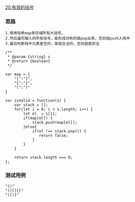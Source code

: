 [20.有效的括号](https://leetcode-cn.com/problems/valid-parentheses/submissions/)

### 思路
```
1.使用哈希map来存储所有大括号，
2.然后遍历输入的所有括号，能形成对称的就pop出来，否则就push入栈中
3.最后判断栈中元素是空的，那就合法的，否则就是非法

```

```
/**
 * @param {string} s
 * @return {boolean}
 */

var map = {
    "[":"]",
    "{":"}",
    "(":")"
}

var isValid = function(s) {
    var stack = [];
    for(let i = 0; i < s.length; i++) {
        let el  = s[i];
        if(map[el]) {
            stack.push(map[el]);
        }else{
            if(el !== stack.pop()) {
               return false;
            }
        }
    }
    
    return stack.length === 0;
};
```

### 测试用例

```
"()"
"()[]{}"
"([)]"
```

